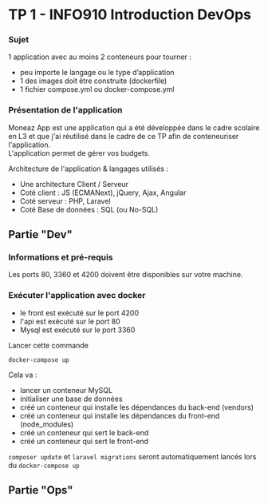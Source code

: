 # TP 1  - INFO910 Introduction DevOps

### Sujet
1 application avec au moins 2 conteneurs pour tourner :
- peu importe le langage ou le type d’application
- 1 des images doit être construite (dockerfile)
- 1 fichier compose.yml ou docker-compose.yml


### Présentation de l'application
Moneaz App est une application qui a été développée dans le cadre scolaire en L3 et que j'ai réutilisé dans le cadre de ce TP
afin de conteneuriser l'application.     
L'application permet de gérer vos budgets.    

Architecture de l'application & langages utilisés :
- Une architecture Client / Serveur
- Coté client : JS (ECMANext), jQuery, Ajax, Angular
- Coté serveur : PHP, Laravel
- Coté Base de données : SQL (ou No-SQL)

## Partie "Dev"
### Informations et pré-requis

Les ports 80, 3360 et 4200 doivent être disponibles sur votre machine.

### Exécuter l'application avec docker

* le front est exécuté sur le port 4200
* l'api est exécuté sur le port 80
* Mysql est exécuté sur le port 3360


Lancer cette commande
```
docker-compose up
```
Cela va :
- lancer un conteneur MySQL
- initialiser une base de données
- créé un conteneur qui installe les dépendances du back-end (vendors)
- créé un conteneur qui installe les dépendances du front-end (node_modules)
- créé un conteneur qui sert le back-end
- créé un conteneur qui sert le front-end


```composer update``` et ```laravel migrations``` seront automatiquement lancés lors du ```docker-compose up```


## Partie "Ops"


